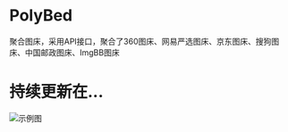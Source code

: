 # PolyBed
聚合图床，采用API接口，聚合了360图床、网易严选图床、京东图床、搜狗图床、中国邮政图床、ImgBB图床
# 持续更新在...

![示例图](https://yanxuan.nosdn.127.net/dc355a9a95814e395addb450f7700c59.png)

